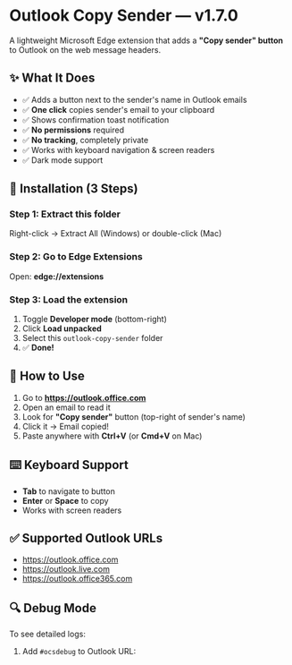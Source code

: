 # Outlook Copy Sender — v1.7.0

A lightweight Microsoft Edge extension that adds a **"Copy sender" button** to Outlook on the web message headers.

## ✨ What It Does

- ✅ Adds a button next to the sender's name in Outlook emails
- ✅ **One click** copies sender's email to your clipboard
- ✅ Shows confirmation toast notification
- ✅ **No permissions** required
- ✅ **No tracking**, completely private
- ✅ Works with keyboard navigation & screen readers
- ✅ Dark mode support

## 🚀 Installation (3 Steps)

### Step 1: Extract this folder

Right-click → Extract All (Windows) or double-click (Mac)

### Step 2: Go to Edge Extensions

Open: **edge://extensions**

### Step 3: Load the extension

1. Toggle **Developer mode** (bottom-right)
2. Click **Load unpacked**
3. Select this `outlook-copy-sender` folder
4. ✅ **Done!**

## 📖 How to Use

1. Go to **https://outlook.office.com**
2. Open an email to read it
3. Look for **"Copy sender"** button (top-right of sender's name)
4. Click it → Email copied!
5. Paste anywhere with **Ctrl+V** (or **Cmd+V** on Mac)

## ⌨️ Keyboard Support

- **Tab** to navigate to button
- **Enter** or **Space** to copy
- Works with screen readers

## ✅ Supported Outlook URLs

- https://outlook.office.com
- https://outlook.live.com
- https://outlook.office365.com

## 🔍 Debug Mode

To see detailed logs:

1. Add `#ocsdebug` to Outlook URL: